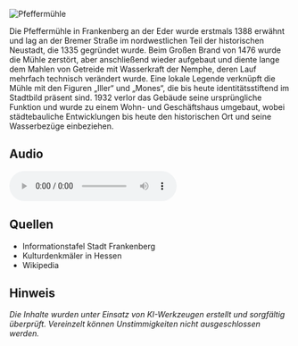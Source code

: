 ![Pfeffermühle](./images/frankenberg/p16.jpg)

Die Pfeffermühle in Frankenberg an der Eder wurde erstmals 1388 erwähnt und lag an der Bremer Straße im nordwestlichen Teil der historischen Neustadt, die 1335 gegründet wurde. Beim Großen Brand von 1476 wurde die Mühle zerstört, aber anschließend wieder aufgebaut und diente lange dem Mahlen von Getreide mit Wasserkraft der Nemphe, deren Lauf mehrfach technisch verändert wurde. Eine lokale Legende verknüpft die Mühle mit den Figuren „Iller“ und „Mones“, die bis heute identitätsstiftend im Stadtbild präsent sind. 1932 verlor das Gebäude seine ursprüngliche Funktion und wurde zu einem Wohn- und Geschäftshaus umgebaut, wobei städtebauliche Entwicklungen bis heute den historischen Ort und seine Wasserbezüge einbeziehen.

## Audio

<audio controls class="full-width-audio">
  <source src="locales/frankenberg/de/p16.mp3" type="audio/mpeg">
  Dein Browser unterstützt kein Audioelement.
</audio>

## Quellen

- Informationstafel Stadt Frankenberg
- Kulturdenkmäler in Hessen
- Wikipedia

## Hinweis

_Die Inhalte wurden unter Einsatz von KI-Werkzeugen erstellt und sorgfältig überprüft. Vereinzelt können Unstimmigkeiten nicht ausgeschlossen werden._